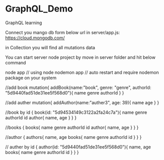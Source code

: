 # GraphQL_Demo
GraphQL learning 

Connect you mango db form below url in server/app.js:
https://cloud.mongodb.com/

in Collection you will find all mutations data


You can start server node project by move in server folder and hit below command 

node app     // using node
nodemon app  // auto restart and require nodemon package on your system



//add book
mutation{
  addBook(name:"book", genre: "genre", authorId: "5d9440fad51de31ee5f568d0"){
    name
    genre
    authorId
  }
}

//add auther
mutation{
  addAuthor(name:"auther3", age: 39){
    name
    age
  }
}

//book by id
{
  book(id: "5d94534149c3122a2fa24c7a"){
    name
    genre
    authorId
    id
    author{
      name,
      age
    }
  }
}

//books
{
  books{
    name
    genre
    authorId
    id
    author{
      name,
      age
    }
  }
}

//author
{
  authors{
    name,
    age
    books{
      name
      genre
      authorId
      id
    }
  }
}

// auther by id
{
  author(id: "5d9440fad51de31ee5f568d0"){
    name,
    age
    books{
      name
      genre
      authorId
      id
    }
  }
}